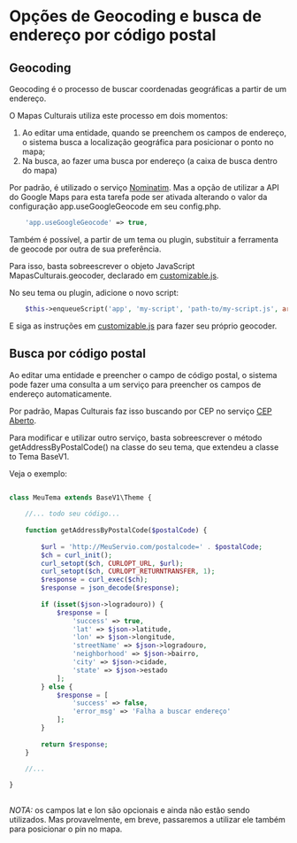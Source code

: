# Opções de Geocoding e busca de endereço por código postal

## Geocoding

Geocoding é o processo de buscar coordenadas geográficas a partir de um endereço.

O Mapas Culturais utiliza este processo em dois momentos:

1. Ao editar uma entidade, quando se preenchem os campos de endereço, o sistema busca a localização geográfica para posicionar o ponto no mapa;
2. Na busca, ao fazer uma busca por endereço (a caixa de busca dentro do mapa)

Por padrão, é utilizado o serviço [Nominatim](http://wiki.openstreetmap.org/wiki/Nominatim). Mas a opção de utilizar a API do Google Maps para esta tarefa
pode ser ativada alterando o valor da configuração app.useGoogleGeocode em seu config.php.

```PHP
    'app.useGoogleGeocode' => true,
```

Também é possível, a partir de um tema ou plugin, substituir a ferramenta de geocode por outra de sua preferência.

Para isso, basta sobreescrever o objeto JavaScript MapasCulturais.geocoder, declarado em
[customizable.js](../../src/protected/application/themes/BaseV1/assets/js/customizable.js).

No seu tema ou plugin, adicione o novo script:

```PHP
    $this->enqueueScript('app', 'my-script', 'path-to/my-script.js', array('mapasculturais-customizable'));
```

E siga as instruções em [customizable.js](../../src/protected/application/themes/BaseV1/assets/js/customizable.js)
para fazer seu próprio geocoder.

## Busca por código postal

Ao editar uma entidade e preencher o campo de código postal, o sistema pode fazer uma consulta a um serviço para
preencher os campos de endereço automaticamente.

Por padrão, Mapas Culturais faz isso buscando por CEP no serviço [CEP Aberto](http://www.cepaberto.com).

Para modificar e utilizar outro serviço, basta sobreescrever o método getAddressByPostalCode() na classe do seu tema, que extendeu a classe to Tema BaseV1.

Veja o exemplo:

```PHP
   
class MeuTema extends BaseV1\Theme {

    //... todo seu código...
    
    function getAddressByPostalCode($postalCode) {
        
        $url = 'http://MeuServio.com/postalcode=' . $postalCode;
        $ch = curl_init();
        curl_setopt($ch, CURLOPT_URL, $url);
        curl_setopt($ch, CURLOPT_RETURNTRANSFER, 1);
        $response = curl_exec($ch);
        $response = json_decode($response);
        
        if (isset($json->logradouro)) { 
            $response = [
                'success' => true,
                'lat' => $json->latitude,
                'lon' => $json->longitude,
                'streetName' => $json->logradouro,
                'neighborhood' => $json->bairro,
                'city' => $json->cidade,
                'state' => $json->estado
            ];
        } else {
            $response = [
                'success' => false,
                'error_msg' => 'Falha a buscar endereço'
            ];
        }
        
        return $response;
    }
    
    //...

}
   
```

*NOTA:* os campos lat e lon são opcionais e ainda não estão sendo utilizados. Mas provavelmente, em breve, passaremos 
a utilizar ele também para posicionar o pin no mapa.
